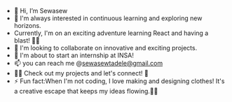 - 👋 Hi, I’m Sewasew
- 👀 I'm always interested in continuous learning and exploring new horizons.
- Currently, I'm on an exciting adventure learning React and having a blast! 🚀✨
- 💞️ I'm looking to collaborate on innovative and exciting projects.
- 💼 I'm about to start an internship at INSA!
- 📫 you can reach me @sewasewtadele@gmail.com
- 🐱‍💻 Check out my projects and let's connect! 💖
- ⚡ Fun fact:When I'm not coding, I love making and designing clothes! It's a creative escape that keeps my ideas flowing.🎨👗

<!---
sewasewT7/sewasewT7 is a ✨ special ✨ repository because its `README.md` (this file) appears on your GitHub profile.
You can click the Preview link to take a look at your changes.
--->

